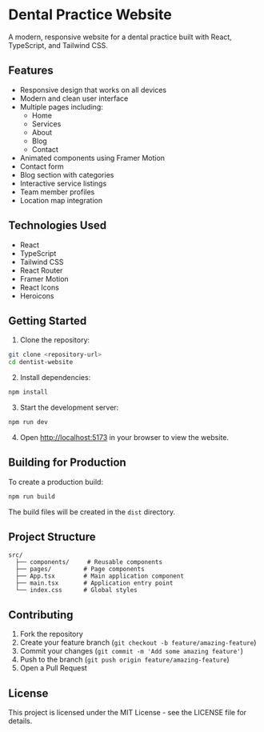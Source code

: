 # Dental Practice Website

A modern, responsive website for a dental practice built with React, TypeScript, and Tailwind CSS.

## Features

- Responsive design that works on all devices
- Modern and clean user interface
- Multiple pages including:
  - Home
  - Services
  - About
  - Blog
  - Contact
- Animated components using Framer Motion
- Contact form
- Blog section with categories
- Interactive service listings
- Team member profiles
- Location map integration

## Technologies Used

- React
- TypeScript
- Tailwind CSS
- React Router
- Framer Motion
- React Icons
- Heroicons

## Getting Started

1. Clone the repository:

```bash
git clone <repository-url>
cd dentist-website
```

2. Install dependencies:

```bash
npm install
```

3. Start the development server:

```bash
npm run dev
```

4. Open [http://localhost:5173](http://localhost:5173) in your browser to view the website.

## Building for Production

To create a production build:

```bash
npm run build
```

The build files will be created in the `dist` directory.

## Project Structure

```
src/
  ├── components/     # Reusable components
  ├── pages/         # Page components
  ├── App.tsx        # Main application component
  ├── main.tsx       # Application entry point
  └── index.css      # Global styles
```

## Contributing

1. Fork the repository
2. Create your feature branch (`git checkout -b feature/amazing-feature`)
3. Commit your changes (`git commit -m 'Add some amazing feature'`)
4. Push to the branch (`git push origin feature/amazing-feature`)
5. Open a Pull Request

## License

This project is licensed under the MIT License - see the LICENSE file for details.
